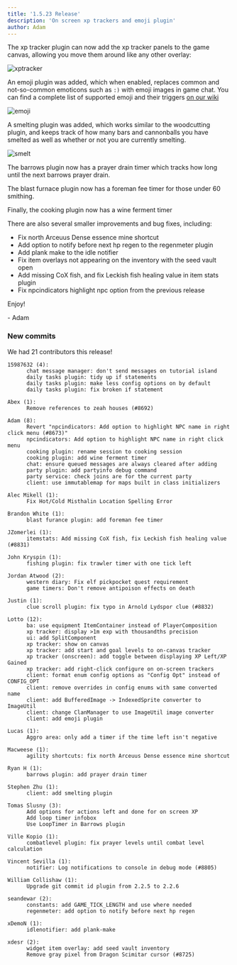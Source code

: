 ```yaml
---
title: '1.5.23 Release'
description: 'On screen xp trackers and emoji plugin'
author: Adam
---
```


The xp tracker plugin can now add the xp tracker panels to the game canvas,
allowing you move them around like any other overlay:

![xptracker](/img/blog/1.5.23-Release/xptracker.png)

An emoji plugin was added, which when enabled, replaces common and not-so-common
emoticons such as `:)` with emoji images in game chat. You can find a complete
list of supported emoji and their triggers
[on our wiki](https://github.com/runelite/runelite/wiki/Emojis)

![emoji](/img/blog/1.5.23-Release/emoji.png)

A smelting plugin was added, which works similar to the woodcutting plugin, and
keeps track of how many bars and cannonballs you have smelted as well as whether
or not you are currently smelting.

![smelt](/img/blog/1.5.23-Release/smelt.png)

The barrows plugin now has a prayer drain timer which tracks how long until the
next barrows prayer drain.

The blast furnace plugin now has a foreman fee timer for those under 60
smithing.

Finally, the cooking plugin now has a wine ferment timer

There are also several smaller improvements and bug fixes, including:

- Fix north Arceuus Dense essence mine shortcut
- Add option to notify before next hp regen to the regenmeter plugin
- Add plank make to the idle notifier
- Fix item overlays not appearing on the inventory with the seed vault open
- Add missing CoX fish, and fix Leckish fish healing value in item stats plugin
- Fix npcindicators highlight npc option from the previous release

Enjoy!

\- Adam

### New commits

We had 21 contributors this release!

```
15987632 (4):
      chat message manager: don't send messages on tutorial island
      daily tasks plugin: tidy up if statements
      daily tasks plugin: make less config options on by default
      daily tasks plugin: fix broken if statement

Abex (1):
      Remove references to zeah houses (#8692)

Adam (8):
      Revert "npcindicators: Add option to highlight NPC name in right click menu (#8673)"
      npcindicators: Add option to highlight NPC name in right click menu
      cooking plugin: rename session to cooking session
      cooking plugin: add wine ferment timer
      chat: ensure queued messages are always cleared after adding
      party plugin: add partyinfo debug command
      party service: check joins are for the current party
      client: use immutablemap for maps built in class initializers

Alec Mikell (1):
      Fix Hot/Cold Misthalin Location Spelling Error

Brandon White (1):
      blast furance plugin: add foreman fee timer

JZomerlei (1):
      itemstats: Add missing CoX fish, fix Leckish fish healing value (#8831)

John Kryspin (1):
      fishing plugin: fix trawler timer with one tick left

Jordan Atwood (2):
      western diary: Fix elf pickpocket quest requirement
      game timers: Don't remove antipoison effects on death

Justin (1):
      clue scroll plugin: fix typo in Arnold Lydspor clue (#8832)

Lotto (12):
      ba: use equipment ItemContainer instead of PlayerComposition
      xp tracker: display >1m exp with thousandths precision
      ui: add SplitComponent
      xp tracker: show on canvas
      xp tracker: add start and goal levels to on-canvas tracker
      xp tracker (onscreen): add toggle between displaying XP Left/XP Gained
      xp tracker: add right-click configure on on-screen trackers
      client: format enum config options as "Config Opt" instead of CONFIG_OPT
      client: remove overrides in config enums with same converted name
      client: add BufferedImage -> IndexedSprite converter to ImageUtil
      client: change ClanManager to use ImageUtil image converter
      client: add emoji plugin

Lucas (1):
      Aggro area: only add a timer if the time left isn't negative

Macweese (1):
      agility shortcuts: fix north Arceuus Dense essence mine shortcut

Ryan H (1):
      barrows plugin: add prayer drain timer

Stephen Zhu (1):
      client: add smelting plugin

Tomas Slusny (3):
      Add options for actions left and done for on screen XP
      Add loop timer infobox
      Use LoopTimer in Barrows plugin

Ville Kopio (1):
      combatlevel plugin: fix prayer levels until combat level calculation

Vincent Sevilla (1):
      notifier: Log notifications to console in debug mode (#8805)

William Collishaw (1):
      Upgrade git commit id plugin from 2.2.5 to 2.2.6

seandewar (2):
      constants: add GAME_TICK_LENGTH and use where needed
      regenmeter: add option to notify before next hp regen

xDemoN (1):
      idlenotifier: add plank-make

xdesr (2):
      widget item overlay: add seed vault inventory
      Remove gray pixel from Dragon Scimitar cursor (#8725)
```

